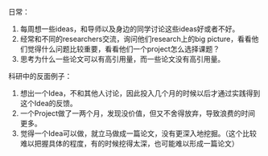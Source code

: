 日常：

1. 每周想一些ideas，和导师以及身边的同学讨论这些ideas好或者不好。
2. 经常和不同的researchers交流，询问他们research上的big picture，看看他们觉得什么问题比较重要，看看他们一个project怎么选择课题？
3. 思考为什么一些论文可以有高引用量，而一些论文没有高引用量。

科研中的反面例子：

1. 想出一个Idea，不和其他人讨论，因此投入几个月的时候以后才通过实践得到这个Idea的反馈。
2. 一个Project做了一两个月，发现没价值，但又不舍得放弃，导致浪费的时间更多。
3. 觉得一个Idea可以做，就立马做成一篇论文，没有更深入地挖掘。（这个比较难以把握具体的程度，有的时候挖得太深，也可能难以形成一篇论文）